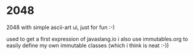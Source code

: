 # 2048
2048 with simple ascii-art ui, just for fun :-)

used to get a first expression of javaslang.io
i also use immutables.org to easily define my own immutable classes (which i think is neat :-))
